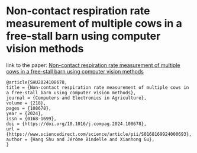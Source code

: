# Non-contact respiration rate measurement of multiple cows in a free-stall barn using computer vision methods

link to the paper: [Non-contact respiration rate measurement of multiple cows in a free-stall barn using computer vision methods](https://www.sciencedirect.com/science/article/pii/S0168169924000693?CMX_ID=&SIS_ID=&dgcid=STMJ_219742_AUTH_SERV_PA&utm_acid=209028132&utm_campaign=STMJ_219742_AUTH_SERV_PA&utm_in=DM447105&utm_medium=email&utm_source=AC_)

```
@article{SHU2024108678,
title = {Non-contact respiration rate measurement of multiple cows in a free-stall barn using computer vision methods},
journal = {Computers and Electronics in Agriculture},
volume = {218},
pages = {108678},
year = {2024},
issn = {0168-1699},
doi = {https://doi.org/10.1016/j.compag.2024.108678},
url = {https://www.sciencedirect.com/science/article/pii/S0168169924000693},
author = {Hang Shu and Jérôme Bindelle and Xianhong Gu},
}
```
